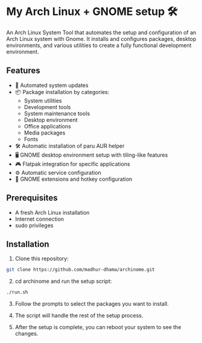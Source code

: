 # My Arch Linux + GNOME setup 🛠️

An Arch Linux System Tool that automates the setup and configuration of an Arch Linux system with Gnome. It installs and configures packages, desktop environments, and various utilities to create a fully functional development environment.

## Features

- 🔄 Automated system updates
- 📦 Package installation by categories:
  - System utilities
  - Development tools
  - System maintenance tools
  - Desktop environment
  - Office applications
  - Media packages
  - Fonts
- 🛠️ Automatic installation of paru AUR helper
- 🖥️ GNOME desktop environment setup with tiling-like features
- 🎮 Flatpak integration for specific applications
- ⚙️ Automatic service configuration
- 🔧 GNOME extensions and hotkey configuration

## Prerequisites

- A fresh Arch Linux installation
- Internet connection
- sudo privileges

## Installation

1. Clone this repository:

```bash
git clone https://github.com/madhur-dhama/archinome.git
```

2. cd archinome and run the setup script:

```bash
./run.sh
```

3. Follow the prompts to select the packages you want to install.

4. The script will handle the rest of the setup process.

5. After the setup is complete, you can reboot your system to see the changes.
